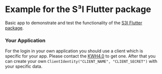 # Example for the S³I Flutter package

Basic app to demonstrate and test the functionality of the [S3I Flutter package](https://github.com/LukasPoque/s3i_flutter).

### Your Application

For the login in your own application you should use a client which is specific for your app. Please contact the 
[KWH4.0](https://www.kwh40.de/kontakt/) to get one. 
After that you can create your own `ClientIdentity("CLIENT_NAME", "CLIENT_SECRET")` with your specific data.